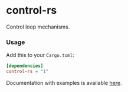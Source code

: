 control-rs
==========

Control loop mechanisms.

### Usage

Add this to your `Cargo.toml`:

```toml
[dependencies]
control-rs = "1"
```

Documentation with examples is available [here](https://docs.rs/control-rs).
